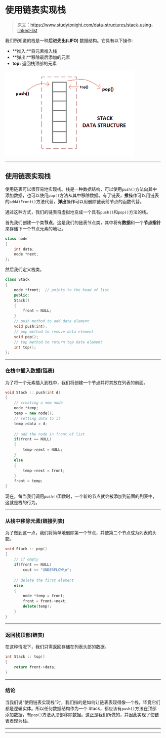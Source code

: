# 使用链表实现栈

> 原文：<https://www.studytonight.com/data-structures/stack-using-linked-list>

我们所知道的栈是一种**后进先出(LIFO)** 数据结构。它具有以下操作:

*   **推入:**将元素推入栈
*   **弹出:**移除最后添加的元素
*   **top:** 返回栈顶部的元素

![Stack using Linked List](img/d41e437abaedfd88c2c1c15b6ab87672.png)

* * *

## 使用链表实现栈

使用链表可以很容易地实现栈。栈是一种数据结构，可以使用`push()`方法向其中添加数据，也可以使用`pop()`方法从其中移除数据。有了链表，**推**操作可以用链表的`addAtFront()`方法代替，**弹出**操作可以用删除链表前节点的函数代替。

通过这种方式，我们的链表将虚拟地变成一个具有`push()`和`pop()`方法的栈。

首先我们创建一个类**节点**。这是我们的链表节点类，其中将有**数据**和一个**节点指针**来存储下一个节点元素的地址。

```cpp
class node
{
	int data;
	node *next;
};
```

然后我们定义栈类，

```cpp
class Stack
{
	node *front;  // points to the head of list
	public:
	Stack()
	{
		front = NULL;
	}
	// push method to add data element
	void push(int);
	// pop method to remove data element
	void pop();
	// top method to return top data element
	int top();
};
```

* * *

### 在栈中插入数据(链表)

为了将一个元素插入到栈中，我们将创建一个节点并将其放在列表的前面。

```cpp
void Stack :: push(int d)
{
	// creating a new node
	node *temp;
	temp = new node();
	// setting data to it
	temp->data = d;

	// add the node in front of list
	if(front == NULL)
	{
		temp->next = NULL;
	}
	else
	{
		temp->next = front;
	}
	front = temp;
}
```

现在，每当我们调用`push()`函数时，一个新的节点就会被添加到前面的列表中，这就是栈的行为。

* * *

### 从栈中移除元素(链接列表)

为了做到这一点，我们将简单地删除第一个节点，并使第二个节点成为列表的头部。

```cpp
void Stack :: pop()
{
	// if empty
	if(front == NULL)
		cout << "UNDERFLOW\n";

	// delete the first element
	else
	{
		node *temp = front;
		front = front->next;
		delete(temp);
	}
}
```

* * *

### 返回栈顶部(链表)

在这种情况下，我们只需返回存储在列表头部的数据。

```cpp
int Stack :: top()
{
	return front->data;
}
```

* * *

### 结论

当我们说“使用链表实现栈”时，我们指的是如何让链表表现得像一个栈，毕竟它们都是逻辑实体。所以任何数据结构作为一个 Stack，都应该有`push()`方法在顶部添加数据，有`pop()`方法从顶部移除数据。这正是我们所做的，并因此实现了使链表表现为栈。

* * *

* * *